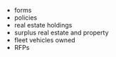 * forms
* policies
* real estate holdings
* surplus real estate and property
* fleet vehicles owned
* RFPs
